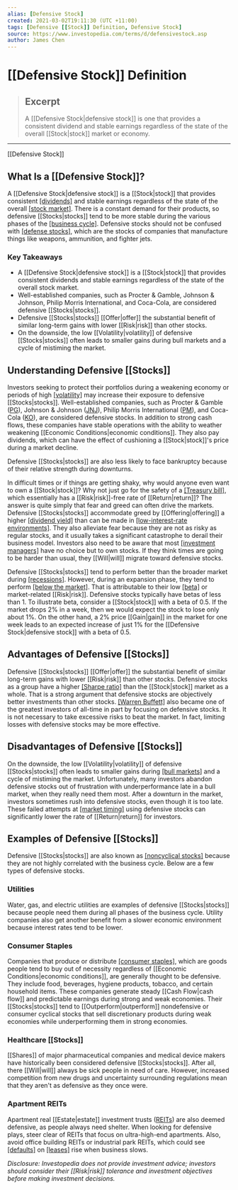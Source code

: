 ```yaml
---
alias: [Defensive Stock]
created: 2021-03-02T19:11:30 (UTC +11:00)
tags: [Defensive [[Stock]] Definition, Defensive Stock]
source: https://www.investopedia.com/terms/d/defensivestock.asp
author: James Chen
---
```


# [[Defensive Stock]] Definition

> ## Excerpt
> A [[Defensive Stock|defensive stock]] is one that provides a consistent dividend and stable earnings regardless of the state of the overall [[Stock|stock]] market or economy.

---

[[Defensive Stock]]
## What Is a [[Defensive Stock]]?

A [[Defensive Stock|defensive stock]] is a [[Stock|stock]] that provides consistent [[dividends]](https://www.investopedia.com/terms/d/dividend.asp) and stable earnings regardless of the state of the overall [[stock market]](https://www.investopedia.com/terms/s/stockmarket.asp). There is a constant demand for their products, so defensive [[Stocks|stocks]] tend to be more stable during the various phases of the [[business cycle]](https://www.investopedia.com/terms/b/businesscycle.asp). Defensive stocks should not be confused with [[defense stocks]](https://www.investopedia.com/news/us-defense-stocks-could-[[Rally|rally]]-year-end/), which are the stocks of companies that manufacture things like weapons, ammunition, and fighter jets.

### Key Takeaways

-   A [[Defensive Stock|defensive stock]] is a [[Stock|stock]] that provides consistent dividends and stable earnings regardless of the state of the overall stock market.
-   Well-established companies, such as Procter & Gamble, Johnson & Johnson, Philip Morris International, and Coca-Cola, are considered defensive [[Stocks|stocks]].
-   Defensive [[Stocks|stocks]] [[Offer|offer]] the substantial benefit of similar long-term gains with lower [[Risk|risk]] than other stocks.
-   On the downside, the low [[Volatility|volatility]] of defensive [[Stocks|stocks]] often leads to smaller gains during bull markets and a cycle of mistiming the market.

## Understanding Defensive [[Stocks]]

Investors seeking to protect their portfolios during a weakening economy or periods of high [[volatility]](https://www.investopedia.com/terms/v/[[Volatility|volatility]].asp) may increase their exposure to defensive [[Stocks|stocks]]. Well-established companies, such as Procter & Gamble ([PG](https://www.investopedia.com/markets/[[Quote|quote]]?tvwidgetsymbol=PG)), Johnson & Johnson ([JNJ](https://www.investopedia.com/markets/quote?tvwidgetsymbol=jnj)), Philip Morris International ([PM](https://www.investopedia.com/markets/quote?tvwidgetsymbol=pm)), and Coca-Cola ([KO](https://www.investopedia.com/markets/quote?tvwidgetsymbol=ko)), are considered defensive stocks. In addition to strong cash flows, these companies have stable operations with the ability to weather weakening [[Economic Conditions|economic conditions]]. They also pay dividends, which can have the effect of cushioning a [[Stock|stock]]'s price during a market decline.

Defensive [[Stocks|stocks]] are also less likely to face bankruptcy because of their relative strength during downturns.

In difficult times or if things are getting shaky, why would anyone even want to own a [[Stock|stock]]? Why not just go for the safety of a [[Treasury bill]](https://www.investopedia.com/terms/t/treasurybill.asp), which essentially has a [[Risk|risk]]-free rate of [[Return|return]]? The answer is quite simply that fear and greed can often drive the markets. Defensive [[Stocks|stocks]] accommodate greed by [[Offering|offering]] a higher [[dividend yield]](https://www.investopedia.com/terms/d/dividendyield.asp) than can be made in [[low-interest-rate environments]](https://www.investopedia.com/terms/l/low-interest-rate-environment.asp). They also alleviate fear because they are not as risky as regular stocks, and it usually takes a significant catastrophe to derail their business model. Investors also need to be aware that most [[investment managers]](https://www.investopedia.com/terms/i/investment-manager.asp) have no choice but to own stocks. If they think times are going to be harder than usual, they [[Will|will]] migrate toward defensive stocks.

Defensive [[Stocks|stocks]] tend to perform better than the broader market during [[recessions]](https://www.investopedia.com/terms/r/recession.asp). However, during an expansion phase, they tend to perform [[below the market]](https://www.investopedia.com/terms/b/belowthemarket.asp). That is attributable to their low [[beta]](https://www.investopedia.com/terms/b/beta.asp) or market-related [[Risk|risk]]. Defensive stocks typically have betas of less than 1. To illustrate beta, consider a [[Stock|stock]] with a beta of 0.5. If the market drops 2% in a week, then we would expect the stock to lose only about 1%. On the other hand, a 2% price [[Gain|gain]] in the market for one week leads to an expected increase of just 1% for the [[Defensive Stock|defensive stock]] with a beta of 0.5.

## Advantages of Defensive [[Stocks]]

Defensive [[Stocks|stocks]] [[Offer|offer]] the substantial benefit of similar long-term gains with lower [[Risk|risk]] than other stocks. Defensive stocks as a group have a higher [[Sharpe ratio]](https://www.investopedia.com/terms/s/sharperatio.asp) than the [[Stock|stock]] market as a whole. That is a strong argument that defensive stocks are objectively better investments than other stocks. [[Warren Buffett]](https://www.investopedia.com/articles/01/071801.asp) also became one of the greatest investors of all-time in part by focusing on defensive stocks. It is not necessary to take excessive risks to beat the market. In fact, limiting losses with defensive stocks may be more effective.

## Disadvantages of Defensive [[Stocks]]

On the downside, the low [[Volatility|volatility]] of defensive [[Stocks|stocks]] often leads to smaller gains during [[bull markets]](https://www.investopedia.com/terms/b/bullmarket.asp) and a cycle of mistiming the market. Unfortunately, many investors abandon defensive stocks out of frustration with underperformance late in a bull market, when they really need them most. After a downturn in the market, investors sometimes rush into defensive stocks, even though it is too late. These failed attempts at [[market timing]](https://www.investopedia.com/terms/m/markettiming.asp) using defensive stocks can significantly lower the rate of [[Return|return]] for investors.

## Examples of Defensive [[Stocks]]

Defensive [[Stocks|stocks]] are also known as [[noncyclical stocks]](https://www.investopedia.com/articles/00/082800.asp) because they are not highly correlated with the business cycle. Below are a few types of defensive stocks.

### Utilities

Water, gas, and electric utilities are examples of defensive [[Stocks|stocks]] because people need them during all phases of the business cycle. Utility companies also get another benefit from a slower economic environment because interest rates tend to be lower.

### Consumer Staples

Companies that produce or distribute [[consumer staples]](https://www.investopedia.com/terms/c/consumerstaples.asp), which are goods people tend to buy out of necessity regardless of [[Economic Conditions|economic conditions]], are generally thought to be defensive. They include food, beverages, hygiene products, tobacco, and certain household items. These companies generate steady [[Cash Flow|cash flow]] and predictable earnings during strong and weak economies. Their [[Stocks|stocks]] tend to [[Outperform|outperform]] nondefensive or consumer cyclical stocks that sell discretionary products during weak economies while underperforming them in strong economies.

### Healthcare [[Stocks]]

[[Shares]] of major pharmaceutical companies and medical device makers have historically been considered defensive [[Stocks|stocks]]. After all, there [[Will|will]] always be sick people in need of care. However, increased competition from new drugs and uncertainty surrounding regulations mean that they aren't as defensive as they once were.

### Apartment REITs

Apartment real [[Estate|estate]] investment trusts ([REITs](https://www.investopedia.com/terms/r/reit.asp)) are also deemed defensive, as people always need shelter. When looking for defensive plays, steer clear of REITs that focus on ultra-high-end apartments. Also, avoid office building REITs or industrial park REITs, which could see [[defaults]](https://www.investopedia.com/terms/d/default2.asp) on [[leases]](https://www.investopedia.com/terms/l/[[Lease|lease]].asp) rise when business slows.

_Disclosure: Investopedia does not provide investment advice; investors should consider their [[Risk|risk]] tolerance and investment objectives before making investment decisions._
